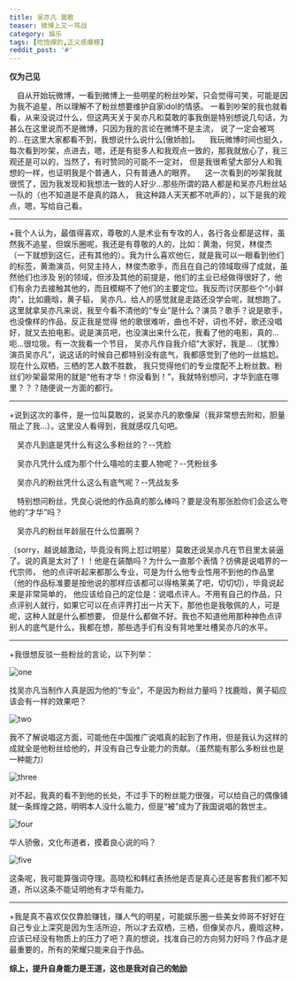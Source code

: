 ```yaml
---                                                                                         
title: 吴亦凡 莫敢                                                                            
teaser: 微博上又一骂战                    
category: 娱乐                                                                             
tags: [吃饱撑的,正义感爆棚]                                                            
reddit_post: '#'                                                                            
--- 
```

**仅为己见**

&ensp;&ensp;自从开始玩微博，一看到微博上一些明星的粉丝吵架，只会觉得可笑，可能是因为我不追星，所以理解不了粉丝想要维护自家idol的情感。
一看到吵架的我也就看看，从来没说过什么，但这两天关于吴亦凡和莫敢的事我倒是特别想说几句话，为甚么在这里说而不是微博，只因为我的言论在微博不是主流，
说了一定会被骂的...在这里大家都看不到，我想说什么说什么[傲娇脸]。
&ensp;&ensp;我玩微博时间也挺久，每次看到吵架，点进去，嗯，还是有挺多人和我观点一致的，那我就放心了，我三观还是可以的，当然了，有时赞同的可能不一定对，
但是我很希望大部分人和我想的一样，也证明我是个普通人，只有普通人的眼界。
&ensp;&ensp;这一次看到的吵架我就很慌了，因为我发现和我想法一致的人好少...那些所谓的路人都是和吴亦凡粉丝站一队的（也不知道是不是真的路人，
我这种路人天天都不吭声的），以下是我的观点，嗯，写给自己看。

---------------------------------
+我个人认为，最值得喜欢，尊敬的人是术业有专攻的人，各行各业都是这样，虽然我不追星，但娱乐圈呢，我还是有尊敬的人的，比如：黄渤，何炅，林俊杰
（一下就想到这仨，还有其他的）。我为什么喜欢他仨，就是我可以一眼看到他们的标签，黄渤演员，何炅主持人，林俊杰歌手，而且在自己的领域取得了成就，虽然他们也涉及
别的领域，但涉及其他的前提是，他们的主业已经做得很好了，他们有余力去接触其他的，而且模糊不了他们的主要定位。我反而讨厌那些个“小鲜肉”，比如鹿晗，黄子韬，
吴亦凡，给人的感觉就是走路还没学会呢，就想跑了。这里就拿吴亦凡来说，我至今看不清他的“专业”是什么？演员？歌手？说是歌手，也没像样的作品，反正我是觉得
他的歌很难听，曲也不好，词也不好，歌还没唱好，就又去拍电影。说是演员吧，也没演出来什么花，我看了他的电影，真的...呃...很垃圾。有一次我看一个节目，
吴亦凡作自我介绍“大家好，我是...（犹豫）演员吴亦凡”，说这话的时候自己都特别没有底气，我都感觉到了他的一丝尴尬。现在什么双栖，三栖的艺人数不胜数，
我只觉得他们的专业度配不上粉丝数。粉丝们吵架最常用的就是“他有才华！你没看到！”，我就特别想问，才华到底在哪里？？？随便说一方面的都行。

-----------------------------------------

+说到这次的事件，是一位叫莫敢的，说吴亦凡的歌像屎（我非常想去附和，胆量阻止了我...）。这里没人看得到，我就感叹几句吧。

&ensp;&ensp;吴亦凡到底是凭什么有这么多粉丝的？--凭脸

&ensp;&ensp;吴亦凡凭什么成为那个什么嘻哈的主要人物呢？--凭粉丝多

&ensp;&ensp;吴亦凡的粉丝凭什么这么有底气呢？--凭战友多

&ensp;&ensp;特别想问粉丝，凭良心说他的作品真的那么棒吗？要是没有那张脸你们会这么夸他的“才华”吗？

&ensp;&ensp;吴亦凡的粉丝年龄层在什么位置啊？

（sorry，越说越激动，毕竟没有网上怼过明星）莫敢还说吴亦凡在节目里太装逼了。说的真是太对了！！他是在装酷吗？为什么一直那个表情？彷佛是说唱界的一代宗师，
他的点评听起来都那么专业，可是为什么他专业性用不到他的作品里（他的作品标准要是按他说的那样应该都可以得格莱美了吧，切切切），毕竟说起来是非常简单的，
他应该给自己的定位是：说唱点评人。不用有自己的作品，只点评别人就行，如果它可以在点评界打出一片天下，那他也是我敬佩的人，可是呢，这种人就是什么都想要，
但是什么都做不好。我也不知道他用那种神色点评别人的底气是什么，我都在想，那些选手们有没有背地里吐槽吴亦凡的水平。

------------------------------------

+我很想反驳一些粉丝的言论，以下列举：

![one](https://i.loli.net/2018/07/24/5b571db58f5d7.png)

找吴亦凡当制作人真是因为他的“专业”，不是因为粉丝力量吗？找鹿晗，黄子韬应该会有一样的效果吧？

![two](https://i.loli.net/2018/07/24/5b571db5acb02.png)

我不了解说唱这方面，可能他在中国推广说唱真的起到了作用，但是我认为这样的成就全是他粉丝给他的，并没有自己专业能力的贡献。（虽然能有那么多粉丝也是一种能力）

![three](https://i.loli.net/2018/07/24/5b571db5ad339.png)

对不起，我真的看不到他的长处，不过手下的粉丝能力很强，可以给自己的偶像铺就一条辉煌之路，明明本人没什么能力，但是“被”成为了我国说唱的救世主。

![four](https://i.loli.net/2018/07/24/5b571db5ac974.png)

华人骄傲，文化布道者，摸着良心说的吗？

![five](https://i.loli.net/2018/07/24/5b571db59e96d.png) 

这条呢，我可能算强词夺理。高晓松和韩红表扬他是否是真心还是客套我们都不知道，所以这条不能证明他有才华有能力。

-----------------------------

+我是真不喜欢仅仅靠脸赚钱，赚人气的明星，可能娱乐圈一些美女帅哥不好好在自己专业上深究是因为生活所迫，所以才去双栖，三栖，但像吴亦凡，鹿晗这种，
应该已经没有物质上的压力了吧？真的想说，找准自己的方向努力好吗？作品才是最重要的，所有的荣耀只能来自于作品。

**综上，提升自身能力是王道，这也是我对自己的勉励**
